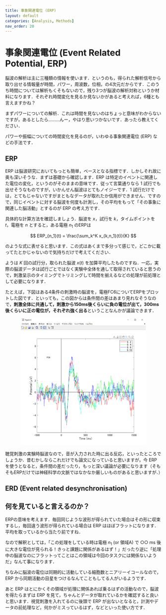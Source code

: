 ```yaml
---
title: 事象関連電位 (ERP)
layout: default
categories: [Analysis, Methods]
nav_order: 20
---
```


# 事象関連電位 (Event Related Potential, ERP)

脳波の解析は主に三種類の情報を使います．というのも，得られた解析信号から取り出せる情報量が時間，パワー，周波数，位相，の4次元だからです．このうち時間については解析もくそもないので，残り3つが脳波の解析対称というか材料になります．それぞれ時間変化を見るか見ないかがあると考えれば，6種とも言えますかね？

まずパワーについての解析．これは時間を見ないのはちょっと意味がわからないですが，あるとしたら.........んー，やはり思いつかないです．あったら教えてください．

パワーや振幅についての時間変化を見るのが，いわゆる事象関連電位 (ERP) などの手法です．

## ERP
ERP は脳波研究においてもっとも簡単，ベースとなる指標です．しかしそれ故に奥も深いそうな．まずは基礎から確認します．ERP は特定のイベントに関連した電位の変化，というのがそのままの意味です．従って言葉通りなら 1 試行でも出せそうなものですが，いかんせん脳波はとてもノイジーです．1 試行だけでは，とてもじゃないですがまともなデータが取れたか信用ができません．ですので，同じイベントに対する脳波を何度も計測し，その平均をもって「その事象に関連した脳活動」とするのが ERP の考え方です．

具体的な計算方法を確認しましょう．脳波を $x$，試行を $k$，タイムポイントを $t$，電極を $n$ とすると，ある電極 $n_1$ のERPは

$$
  ERP_{n_1}(t) = \frac{\sum_k^K x_{k,n_1}(t)}{K}
$$

のような式に表せると思います．この式はあくまで多分って感じで，どこかに載ってたとかじゃないので気持ちだけで考えてください．

ようは $K$ 回の試行分，取られた脳波 $x(t)$ を加算平均したものですね．一応，実際の脳波データは試行ごとではなく実験中全体を通して取得されていると思うので，刺激呈示のタイミングでトリミングして時間を揃えるなどの処理が前処理として必要になります．


たとえば，下図はある4条件の刺激時の脳波を，電極FC6についてERPをプロットした図です．といっても，この図からは条件間の差はあまり見れなそうなので，**刺激全体に共通して，刺激から150ms後くらいに負の電位が出て，300ms後くらいに正の電位が，それぞれ強く出る**ということなんかが議論できます．

<center><img src="./figures/erp5.png", width=80%></center>


聴覚刺激の実験時脳波なので，音が入力された時に出る反応，といったところでしょうか．昔むかしならこれだけでも論文になっていると思いますが，今 ERP を使うとなると，条件間の差だったり，もっと深い議論が必要になります（そもそもERPだけでは神経科学の文脈ではなかなか厳しいものがあると思いますが．）


## ERD (Event related desynchronisation)

## 何を見ていると言えるのか？
ERPの意味を考えます．毎回同じような波形が得られていた場合はその形に収束するし，毎回違う波形が得られている場合は ERP はほぼフラットになります．平均を取っているから当たり前ですね．

なので解釈としては，「この処理をしている時は電極 $n_1$ (or 領域A) で ○○ ms 後に大きな電位が見られる！きっと課題に関係があるはず！」だったり逆に「処理中の脳波なのにフラットってことはこの領域は今回のタスクには関係ないようだ」なんて事になります．

ちなみに脳波の電位は同期的に活動している細胞数とニアリーイコールなので，ERP から同期活動の目星をつけるなんてこともしてる人がいるようです．

あと ERP はとにかくその領域が処理に関係あれば乗るはずの活動なので，脳波を得たらまずは ERP を見て，ちゃんとデータが取れているかを確認すると良いと思います．視覚刺激を入れてるのに後頭で ERP が出ないとなると，計測やデータの前処理など，何かがミスっているはず，などといった使い方です．
